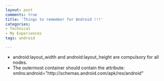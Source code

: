 ```yaml
---
layout: post
comments: true
title: 'Things to remember for Android !!!'
categories: 
- Technical
- My Experiences
tags: android

---
```


<ul><li>android:layout_width and android:layout_height are compulsory for all nodes.</li><li>The outermost container should contain the attribute: xmlns:android="http://schemas.android.com/apk/res/android"<br /></li></ul>
